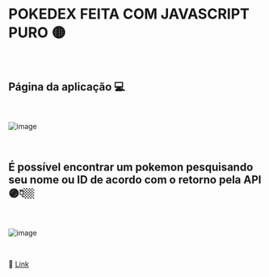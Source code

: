 # POKEDEX FEITA COM JAVASCRIPT PURO 🟡

<br>

## Página da aplicação 💻

<br>

![image](https://user-images.githubusercontent.com/109248116/222931336-66f79c58-72b7-499a-adc1-a803b03ec0f4.png)

<br>

## É possível encontrar um pokemon pesquisando seu nome ou ID de acordo com o retorno pela API 🟣👇🏼

<br>

![image](https://user-images.githubusercontent.com/109248116/222931361-3d2f25ce-5c88-43ba-a2f8-fa4bc2d73c4c.png)


<br>

🔗 [Link](https://gabrielzolk.github.io/pokedex-2.0/)

